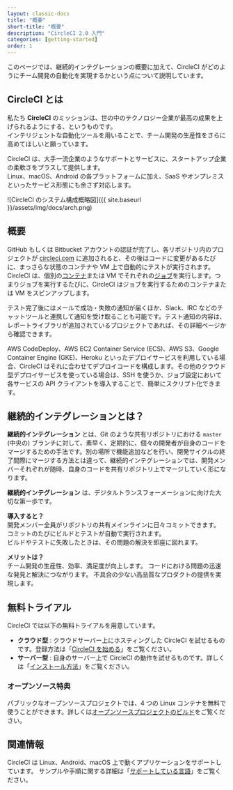 ```yaml
---
layout: classic-docs
title: "概要"
short-title: "概要"
description: "CircleCI 2.0 入門"
categories: [getting-started]
order: 1
---
```


このページでは、継続的インテグレーションの概要に加えて、CircleCI がどのようにチーム開発の自動化を実現するかという点について説明しています。

## CircleCI とは

私たち **CircleCI** のミッションは、世の中のテクノロジー企業が最高の成果を上げられるようにする、というものです。  
インテリジェントな自動化ツールを用いることで、チーム開発の生産性をさらに高めてほしいと願っています。

CircleCI は、大手一流企業のようなサポートとサービスに、スタートアップ企業の柔軟さをプラスして提供します。  
Linux、macOS、Android の各プラットフォームに加え、SaaS やオンプレミスといったサービス形態にも余さず対応します。

![CircleCI のシステム構成概略図]({{ site.baseurl }}/assets/img/docs/arch.png)

## 概要

GitHub もしくは Bitbucket アカウントの認証が完了し、各リポジトリ内のプロジェクトが [circleci.com](https://circleci.com) に追加されると、その後はコードに変更があるたびに、まっさらな状態のコンテナや VM 上で自動的にテストが実行されます。CircleCI は、個別の[コンテナ]({{site.baseurl}}/ja/2.0/glossary/#container)または VM でそれぞれの[ジョブ]({{site.baseurl}}/ja/2.0/glossary/#job)を実行します。つまりジョブを実行するたびに、CircleCI はジョブを実行するためのコンテナまたは VM をスピンアップします。

テスト完了後にはメールで成功・失敗の通知が届くほか、Slack、IRC などのチャットツールと連携して通知を受け取ることも可能です。テスト通知の内容は、レポートライブラリが追加されているプロジェクトであれば、その詳細ページから確認できます。

AWS CodeDeploy、AWS EC2 Container Service (ECS)、AWS S3、Google Container Engine (GKE)、Heroku といったデプロイサービスを利用している場合、CircleCI はそれに合わせてデプロイコードを構成します。その他のクラウド型デプロイサービスを使っている場合は、SSH を使うか、ジョブ設定において各サービスの API クライアントを導入することで、簡単にスクリプト化できます。

## 継続的インテグレーションとは？

**継続的インテグレーション** とは、Git のような共有リポジトリにおける `master` (中央の) ブランチに対して、素早く、定期的に、個々の開発者が自身のコードをマージするための手法です。別の場所で機能追加などを行い、開発サイクルの終了間際にマージする方法とは違って、継続的インテグレーションでは、開発メンバーそれぞれが随時、自身のコードを共有リポジトリ上でマージしていく形になります。

**継続的インテグレーション** は、デジタルトランスフォーメーションに向けた大切な第一歩です。

**導入すると？**  
開発メンバー全員がリポジトリの共有メインラインに日々コミットできます。  
コミットのたびにビルドとテストが自動で実行されます。  
ビルドやテストに失敗したときは、その問題の解決を即座に図れます。

**メリットは？**  
チーム開発の生産性、効率、満足度が向上します。
コードにおける問題の迅速な発見と解決につながります。
不具合の少ない高品質なプロダクトの提供を実現します。

## 無料トライアル

CircleCI では以下の無料トライアルを用意しています。

- **クラウド型** : クラウドサーバー上にホスティングした CircleCI を試せるものです。登録方法は「[CircleCI を始める]({{site.baseurl}}/ja/2.0/first-steps/)」をご覧ください。
- **サーバー型** : 自身のサーバー上で CircleCI の動作を試せるものです。詳しくは「[インストール方法]({{site.baseurl}}/ja/2.0/single-box/)」をご覧ください。

### オープンソース特典

パブリックなオープンソースプロジェクトでは、4 つの Linux コンテナを無料で使うことができます。詳しくは[オープンソースプロジェクトのビルド]({{site.baseurl}}/ja/2.0/oss/)をご覧ください。

## 関連情報

CircleCI は Linux、Android、macOS 上で動くアプリケーションをサポートしています。
サンプルや手順に関する詳細は「[サポートしている言語]({{site.baseurl}}/ja/2.0/demo-apps/)」をご覧ください。


